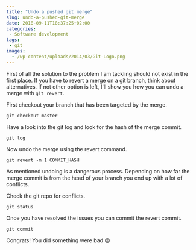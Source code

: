 ```yaml
---
title: "Undo a pushed git merge"
slug: undo-a-pushed-git-merge
date: 2018-09-11T18:37:25+02:00
categories:
 - Software development
tags:
 - git
images:
  - /wp-content/uploads/2014/03/Git-Logo.png
---
```


First of all the solution to the problem I am tackling should not exist in the first place. If you have to revert a merge on a git branch, think about alternatives. If not other option is left, I'll show you how you can undo a merge with `git revert`.
<!--more-->

First checkout your branch that has been targeted by the merge.

`git checkout master`

Have a look into the git log and look for the hash of the merge commit.

`git log`

Now undo the merge using the revert command.

`git revert -m 1 COMMIT_HASH`

As mentioned undoing is a dangerous process. Depending on how far the merge commit is from the head of your branch you end up with a lot of conflicts.

Check the git repo for conflicts.

`git status`

Once you have resolved the issues you can commit the revert commit.

`git commit`

Congrats! You did something were bad 😠